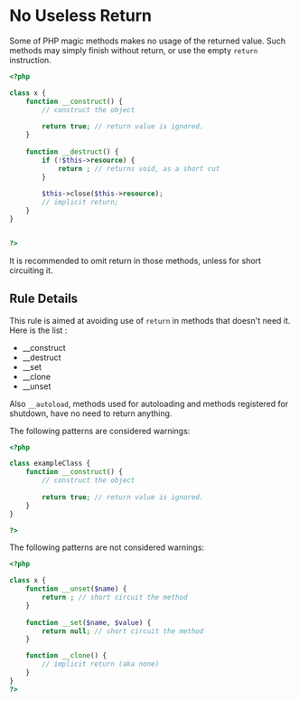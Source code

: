 <!-- Good Practices -->
# No Useless Return

Some of PHP magic methods makes no usage of the returned value. Such methods may simply finish without return, or use the empty `return` instruction.

```php
<?php

class x {
	function __construct() {
		// construct the object
		
		return true; // return value is ignored.
	}
	
	function __destruct() {
		if (!$this->resource) {
			return ; // returns void, as a short cut
		}
		
		$this->close($this->resource);
		// implicit return;
	}
}


?>
```
It is recommended to omit return in those methods, unless for short circuiting it.

## Rule Details

This rule is aimed at avoiding use of `return` in methods that doesn't need it. Here is the list : 

* __construct
* __destruct
* __set
* __clone
* __unset

Also `__autoload`, methods used for autoloading and methods registered for shutdown, have no need to return anything. 

The following patterns are considered warnings:

```php
<?php

class exampleClass {
	function __construct() {
		// construct the object
		
		return true; // return value is ignored.
	}
}

?>
```

The following patterns are not considered warnings:

```php
<?php

class x {
	function __unset($name) {
		return ; // short circuit the method
	}
	
	function __set($name, $value) {
		return null; // short circuit the method
	}

	function __clone() {
		// implicit return (aka none)
	}
}
?>
```

<!--
### Options

## When Not To Use It

## Further Readings
*[]()

-->
